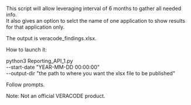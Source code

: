 This script will allow leveraging interval of 6 months to gather all needed info.  
It also gives an option to selct the name of one application to show results for that application only.

The output is veracode_findings.xlsx.

How to launch it:

  python3 Reporting_API_1.py \
  --start-date "YEAR-MM-DD 00:00:00" \
  --output-dir "the path to where you want the xlsx file to be published"

  Follow prompts.

  Note: Not an official VERACODE product.
